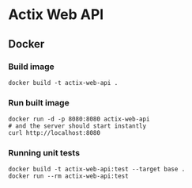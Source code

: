 # Actix Web API

## Docker

### Build image

```shell
docker build -t actix-web-api .
```

### Run built image

```shell
docker run -d -p 8080:8080 actix-web-api
# and the server should start instantly
curl http://localhost:8080
```

### Running unit tests

```shell
docker build -t actix-web-api:test --target base .
docker run --rm actix-web-api:test
```